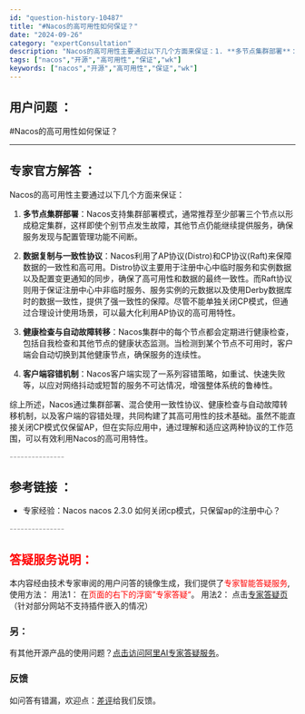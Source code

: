```yaml
---
id: "question-history-10487"
title: "#Nacos的高可用性如何保证？"
date: "2024-09-26"
category: "expertConsultation"
description: "Nacos的高可用性主要通过以下几个方面来保证：1. **多节点集群部署**：Nacos支持集群部署模式，通常推荐至少部署三个节点以形成稳定集群，这样即使个别节点发生故障，其他节点仍能继续提供服务，确保服务发现与配置管理功能不间断。2. **数据复制与一致性协议**：Nacos利用了AP协议(Dis"
tags: ["nacos","开源","高可用性","保证","wk"]
keywords: ["nacos","开源","高可用性","保证","wk"]
---
```


## 用户问题 ： 
 #Nacos的高可用性如何保证？  

---------------
## 专家官方解答 ：

Nacos的高可用性主要通过以下几个方面来保证：

1. **多节点集群部署**：Nacos支持集群部署模式，通常推荐至少部署三个节点以形成稳定集群，这样即使个别节点发生故障，其他节点仍能继续提供服务，确保服务发现与配置管理功能不间断。

2. **数据复制与一致性协议**：Nacos利用了AP协议(Distro)和CP协议(Raft)来保障数据的一致性和高可用。Distro协议主要用于注册中心中临时服务和实例数据以及配置变更通知的同步，确保了高可用性和数据的最终一致性。而Raft协议则用于保证注册中心中非临时服务、服务实例的元数据以及使用Derby数据库时的数据一致性，提供了强一致性的保障。尽管不能单独关闭CP模式，但通过合理设计使用场景，可以最大化利用AP协议的高可用特性。

3. **健康检查与自动故障转移**：Nacos集群中的每个节点都会定期进行健康检查，包括自我检查和其他节点的健康状态监测。当检测到某个节点不可用时，客户端会自动切换到其他健康节点，确保服务的连续性。

4. **客户端容错机制**：Nacos客户端实现了一系列容错策略，如重试、快速失败等，以应对网络抖动或短暂的服务不可达情况，增强整体系统的鲁棒性。

综上所述，Nacos通过集群部署、混合使用一致性协议、健康检查与自动故障转移机制，以及客户端的容错处理，共同构建了其高可用性的技术基础。虽然不能直接关闭CP模式仅保留AP，但在实际应用中，通过理解和适应这两种协议的工作范围，可以有效利用Nacos的高可用特性。


<font color="#949494">---------------</font> 


## 参考链接 ：

* 专家经验：Nacos nacos 2.3.0 如何关闭cp模式，只保留ap的注册中心？ 


 <font color="#949494">---------------</font> 
 


## <font color="#FF0000">答疑服务说明：</font> 

本内容经由技术专家审阅的用户问答的镜像生成，我们提供了<font color="#FF0000">专家智能答疑服务</font>,使用方法：
用法1： 在<font color="#FF0000">页面的右下的浮窗”专家答疑“</font>。
用法2： 点击[专家答疑页](https://answer.opensource.alibaba.com/docs/intro)（针对部分网站不支持插件嵌入的情况）
### 另：


有其他开源产品的使用问题？[点击访问阿里AI专家答疑服务](https://answer.opensource.alibaba.com/docs/intro)。
### 反馈
如问答有错漏，欢迎点：[差评](https://ai.nacos.io/user/feedbackByEnhancerGradePOJOID?enhancerGradePOJOId=13684)给我们反馈。
